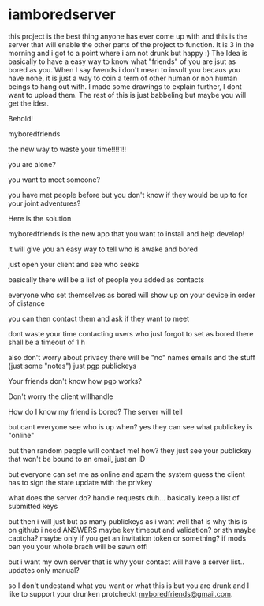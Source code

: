 # iamboredserver

this project is the best thing anyone has ever come up with and this is the server that will enable the other parts of the project to function. It is 3 in the morning and i got to a point where i am not drunk but happy :)
The Idea is basically to have a easy way to know what "friends" of you are jsut as bored as you.
When I say fwends i don't mean to insult you becaus you have none, it is just a way to coin a term of other human or non human beings to hang out with.
I made some drawings to explain further, I dont want to upload them.
The rest of this is just babbeling but maybe you will get the idea.


Behold!

myboredfriends

the new way to waste your time!!!!1!!

you are alone?

you want to meet someone?

you have met people before but you don't know if they would be up to for your joint adventures?

Here is the solution

myboredfriends is the new app that you want to install and help develop!

it will give you an easy way to tell who is awake and bored

just open your client and see who seeks

basically there will be a list of people you added as contacts

everyone who set themselves as bored will show up on your device in order of distance

you can then contact them and ask if they want to meet

dont waste your time contacting users who just forgot to set as bored
there shall be a timeout of 1 h

also don't worry about privacy
there will be "no" names emails and the stuff (just some "notes") just pgp publickeys

Your friends don't know how pgp works?

Don't worry the client willhandle

How do I know my friend is bored?
The server will tell

but cant everyone see who is up when?
yes they can see what publickey is "online"

but then random people will contact me!
how? they just see your publickey that won't be bound to an email, just an ID

but everyone can set me as online and spam the system
guess the client has to sign the state update with the privkey

what does the server do?
handle requests duh...
basically keep a list of submitted keys

but then i will just but as many publickeys as i want
well that is why this is on github i need ANSWERS
maybe key timeout and validation? or sth maybe captcha?
maybe only if you get an invitation token or something?
if mods ban you your whole brach will be sawn off!

but i want my own server
that is why your contact will have a server list.. updates only manual?

so I don't undestand what you want or what this is but you are drunk and I like to support your drunken protcheckt
myboredfriends@gmail.com. 







